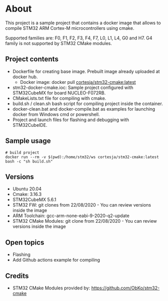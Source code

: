 # About

This project is a sample project that contains a docker image that allows to compile STM32 ARM Cortex-M microcontrollers using cmake.

Supported families are: F0, F1, F2, F3, F4, F7, L0, L1, L4, G0 and H7.
G4 family is not supported by STM32 CMake modules.

## Project contents

* Dockerfile for creating base image. Prebuilt image already uploaded at docker hub.
  * Docker image: docker pull [cortesja/stm32-cmake:latest](https://hub.docker.com/r/cortesja/stm32-cmake)
* stm32-docker-cmake.ioc: Sample project configured with STM32CubeMX for board NUCLEO-F072RB.
* CMakeLists.txt file for compiling with cmake.
* build.sh / clean.sh bash script for compiling project inside the container.
* docker-clean.bat and docker-compile.bat as examples for launching docker from Windows cmd or powershell.
* Project and launch files for flashing and debugging with STM32CubeIDE.

## Sample usage

```
# build project
docker run --rm -v $(pwd):/home/stm32/ws cortesja/stm32-cmake:latest bash -c "sh build.sh"
```

## Versions

* Ubuntu 20.04
* Cmake: 3.16.3
* STM32CubeMX 5.6.1
* STM32 FW: git clones from 22/08/2020 - You can review versions inside the image
* ARM Toolchain: gcc-arm-none-eabi-9-2020-q2-update
* STM32 CMake Modules: git clone from 22/08/2020 - You can review versions inside the image

## Open topics

* Flashing
* Add Github actions example for compiling

## Credits

* STM32 CMake Modules provided by: https://github.com/ObKo/stm32-cmake
